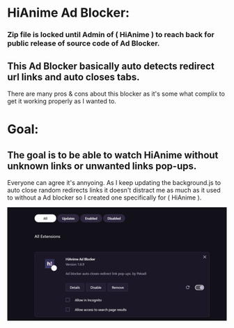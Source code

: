 # HiAnime Ad Blocker:

### Zip file is locked until Admin of ( HiAnime ) to reach back for public release of source code of Ad Blocker.

## This Ad Blocker basically auto detects redirect url links and auto closes tabs. 
There are many pros & cons about this blocker as it's some what complix to get it
working properly as I wanted to.

# Goal:

## The goal is to be able to watch HiAnime without unknown links or unwanted links pop-ups.
Everyone can agree it's annyoing. As I keep updating the background.js
to auto close random redirects links it doesn't distract me as much as it used to without
a Ad blocker so I created one specifically for ( HiAnime ).


![Thumbnail Image](Thumbnail.png)
